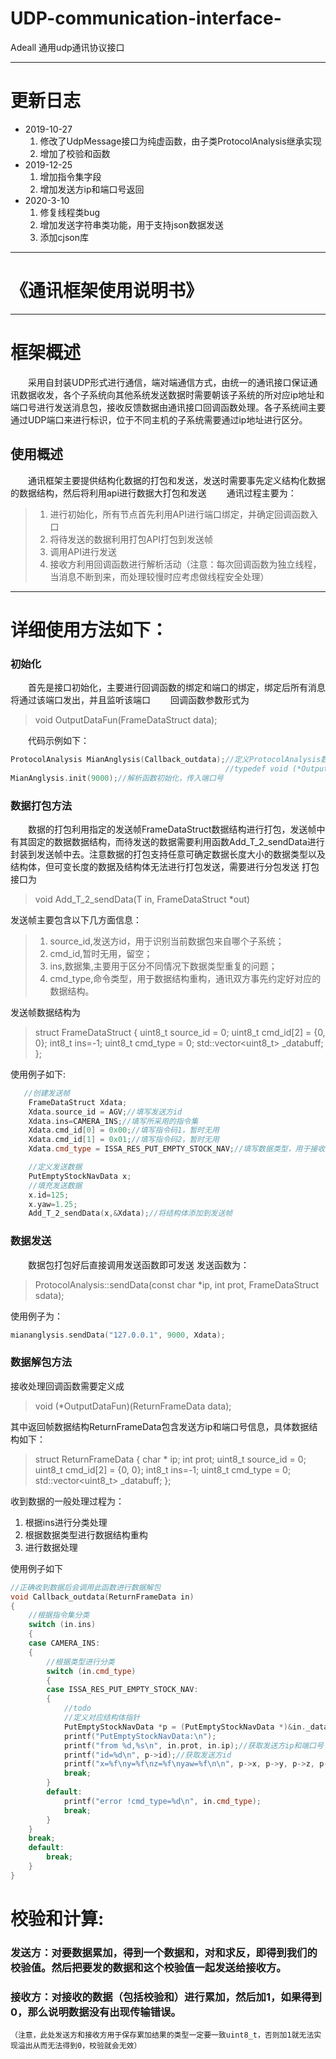<!--
 * @Author: Yaodecheng
 * @Date: 2019-10-26 13:39:25
 * @LastEditTime: 2020-03-10 17:54:10
 * @LastEditors: Yaodecheng
 * @Description: ProtocolAnalysis
 * @FilePath: D:\Project\model\ProtocolAnalysis\README.md
 -->
# UDP-communication-interface-
Adeall 通用udp通讯协议接口

---

# 更新日志
* 2019-10-27
   1. 修改了UdpMessage接口为纯虚函数，由子类ProtocolAnalysis继承实现
   2. 增加了校验和函数
* 2019-12-25
   1. 增加指令集字段
   2. 增加发送方ip和端口号返回
* 2020-3-10
   1. 修复线程类bug
   2. 增加发送字符串类功能，用于支持json数据发送
   3. 添加cjson库
---
# 《通讯框架使用说明书》
---
# 框架概述
&emsp;&emsp;采用自封装UDP形式进行通信，端对端通信方式，由统一的通讯接口保证通讯数据收发，各个子系统向其他系统发送数据时需要朝该子系统的所对应ip地址和端口号进行发送消息包，接收反馈数据由通讯接口回调函数处理。各子系统间主要通过UDP端口来进行标识，位于不同主机的子系统需要通过ip地址进行区分。
## 使用概述 
&emsp;&emsp;通讯框架主要提供结构化数据的打包和发送，发送时需要事先定义结构化数据的数据结构，然后将利用api进行数据大打包和发送
&emsp;&emsp;通讯过程主要为：
>1. 进行初始化，所有节点首先利用API进行端口绑定，并确定回调函数入口
>2. 将待发送的数据利用打包API打包到发送帧
>3. 调用API进行发送
>4. 接收方利用回调函数进行解析活动（注意：每次回调函数为独立线程，当消息不断到来，而处理较慢时应考虑做线程安全处理）
---
# 详细使用方法如下：
### 初始化
&emsp;&emsp;首先是接口初始化，主要进行回调函数的绑定和端口的绑定，绑定后所有消息将通过该端口发出，并且监听该端口
&emsp;&emsp;回调函数参数形式为
>void OutputDataFun(FrameDataStruct data);

&emsp;&emsp;代码示例如下：
```c++
ProtocolAnalysis MianAnglysis(Callback_outdata);//定义ProtocolAnalysis数据分析类，传入Callback_outdata自定义解包函数
                                                //typedef void (*OutputDataFun)(FrameDataStruct data);
MianAnglysis.init(9000);//解析函数初始化，传入端口号
```
### 数据打包方法
&emsp;&emsp;数据的打包利用指定的发送帧FrameDataStruct数据结构进行打包，发送帧中有其固定的数据数据结构，而待发送的数据需要利用函数Add_T_2_sendData进行封装到发送帧中去。注意数据的打包支持任意可确定数据长度大小的数据类型以及结构体，但可变长度的数据及结构体无法进行打包发送，需要进行分包发送
打包接口为
>void Add_T_2_sendData(T in, FrameDataStruct *out)

发送帧主要包含以下几方面信息：
>1. source_id,发送方id，用于识别当前数据包来自哪个子系统；
>2. cmd_id,暂时无用，留空；
>3. ins,数据集,主要用于区分不同情况下数据类型重复的问题；
>4. cmd_type,命令类型，用于数据结构重构，通讯双方事先约定好对应的数据结构。

发送帧数据结构为
>struct FrameDataStruct
{
    uint8_t source_id = 0;
    uint8_t cmd_id[2] = {0, 0};
    int8_t ins=-1;
    uint8_t cmd_type = 0;
    std::vector<uint8_t> _databuff;
};

使用例子如下:
```c++
   //创建发送帧
    FrameDataStruct Xdata;
    Xdata.source_id = AGV;//填写发送方id
    Xdata.ins=CAMERA_INS;//填写所采用的指令集
    Xdata.cmd_id[0] = 0x00;//填写指令码1，暂时无用
    Xdata.cmd_id[1] = 0x01;//填写指令码2，暂时无用
    Xdata.cmd_type = ISSA_RES_PUT_EMPTY_STOCK_NAV;//填写数据类型，用于接收方解析

    //定义发送数据
    PutEmptyStockNavData x;
    //填充发送数据
    x.id=125;
    x.yaw=1.25;
    Add_T_2_sendData(x,&Xdata);//将结构体添加到发送帧
```
### 数据发送
&emsp;&emsp;数据包打包好后直接调用发送函数即可发送
发送函数为：
>ProtocolAnalysis::sendData(const char *ip, int prot, FrameDataStruct sdata);

使用例子为：
```c++
miananglysis.sendData("127.0.0.1", 9000, Xdata);
```
### 数据解包方法
接收处理回调函数需要定义成
>void (*OutputDataFun)(ReturnFrameData data);

其中返回帧数据结构ReturnFrameData包含发送方ip和端口号信息，具体数据结构如下：
>struct ReturnFrameData
{
    char * ip;
    int prot;
    uint8_t source_id = 0;
    uint8_t cmd_id[2] = {0, 0};
    int8_t ins=-1;
    uint8_t cmd_type = 0;
    std::vector<uint8_t> _databuff;
};

收到数据的一般处理过程为：
1. 根据ins进行分类处理
2. 根据数据类型进行数据结构重构
3. 进行数据处理

使用例子如下
```c++
//正确收到数据后会调用此函数进行数据解包
void Callback_outdata(ReturnFrameData in)
{
    //根据指令集分类
    switch (in.ins)
    {
    case CAMERA_INS:
    {
        //根据类型进行分类
        switch (in.cmd_type)
        {
        case ISSA_RES_PUT_EMPTY_STOCK_NAV:
        {
            //todo
            //定义对应结构体指针
            PutEmptyStockNavData *p = (PutEmptyStockNavData *)&in._databuff[0];
            printf("PutEmptyStockNavData:\n");
            printf("from %d,%s\n", in.prot, in.ip);//获取发送方ip和端口号
            printf("id=%d\n", p->id);//获取发送方id
            printf("x=%f\ny=%f\nz=%f\nyaw=%f\n\n", p->x, p->y, p->z, p->yaw);//获取数据
            break;
        }
        default:
            printf("error !cmd_type=%d\n", in.cmd_type);
            break;
        }
    }
    break;
    default:
        break;
    }
}
```

# 校验和计算:
### 发送方：对要数据累加，得到一个数据和，对和求反，即得到我们的校验值。然后把要发的数据和这个校验值一起发送给接收方。
### 接收方：对接收的数据（包括校验和）进行累加，然后加1，如果得到0，那么说明数据没有出现传输错误。
    （注意，此处发送方和接收方用于保存累加结果的类型一定要一致uint8_t，否则加1就无法实现溢出从而无法得到0，校验就会无效）
